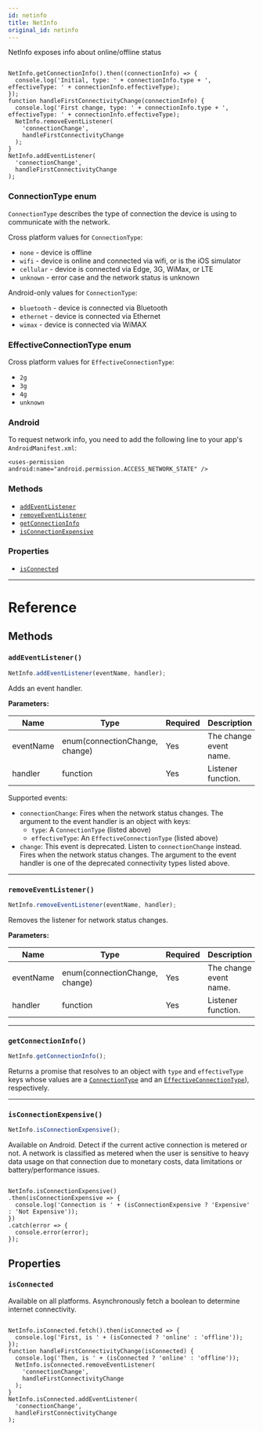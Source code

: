 ```yaml
---
id: netinfo
title: NetInfo
original_id: netinfo
---
```


NetInfo exposes info about online/offline status

```

NetInfo.getConnectionInfo().then((connectionInfo) => {
  console.log('Initial, type: ' + connectionInfo.type + ', effectiveType: ' + connectionInfo.effectiveType);
});
function handleFirstConnectivityChange(connectionInfo) {
  console.log('First change, type: ' + connectionInfo.type + ', effectiveType: ' + connectionInfo.effectiveType);
  NetInfo.removeEventListener(
    'connectionChange',
    handleFirstConnectivityChange
  );
}
NetInfo.addEventListener(
  'connectionChange',
  handleFirstConnectivityChange
);

```

### ConnectionType enum

`ConnectionType` describes the type of connection the device is using to communicate with the network.

Cross platform values for `ConnectionType`:

- `none` - device is offline
- `wifi` - device is online and connected via wifi, or is the iOS simulator
- `cellular` - device is connected via Edge, 3G, WiMax, or LTE
- `unknown` - error case and the network status is unknown

Android-only values for `ConnectionType`:

- `bluetooth` - device is connected via Bluetooth
- `ethernet` - device is connected via Ethernet
- `wimax` - device is connected via WiMAX

### EffectiveConnectionType enum

Cross platform values for `EffectiveConnectionType`:

- `2g`
- `3g`
- `4g`
- `unknown`

### Android

To request network info, you need to add the following line to your app's `AndroidManifest.xml`:

`<uses-permission android:name="android.permission.ACCESS_NETWORK_STATE" />`

### Methods

- [`addEventListener`](netinfo.md#addeventlistener)
- [`removeEventListener`](netinfo.md#removeeventlistener)
- [`getConnectionInfo`](netinfo.md#getconnectioninfo)
- [`isConnectionExpensive`](netinfo.md#isconnectionexpensive)

### Properties

- [`isConnected`](netinfo.md#isconnected)

---

# Reference

## Methods

### `addEventListener()`

```jsx
NetInfo.addEventListener(eventName, handler);
```

Adds an event handler.

**Parameters:**

| Name      | Type                           | Required | Description            |
| --------- | ------------------------------ | -------- | ---------------------- |
| eventName | enum(connectionChange, change) | Yes      | The change event name. |
| handler   | function                       | Yes      | Listener function.     |

Supported events:

- `connectionChange`: Fires when the network status changes. The argument to the event handler is an object with keys:
  - `type`: A `ConnectionType` (listed above)
  - `effectiveType`: An `EffectiveConnectionType` (listed above)
- `change`: This event is deprecated. Listen to `connectionChange` instead. Fires when the network status changes. The argument to the event handler is one of the deprecated connectivity types listed above.

---

### `removeEventListener()`

```jsx
NetInfo.removeEventListener(eventName, handler);
```

Removes the listener for network status changes.

**Parameters:**

| Name      | Type                           | Required | Description            |
| --------- | ------------------------------ | -------- | ---------------------- |
| eventName | enum(connectionChange, change) | Yes      | The change event name. |
| handler   | function                       | Yes      | Listener function.     |

---

### `getConnectionInfo()`

```jsx
NetInfo.getConnectionInfo();
```

Returns a promise that resolves to an object with `type` and `effectiveType` keys whose values are a [`ConnectionType`](netinfo.md#connectiontype-enum) and an [`EffectiveConnectionType`](netinfo.md#effectiveconnectiontype-enum)), respectively.

---

### `isConnectionExpensive()`

```jsx
NetInfo.isConnectionExpensive();
```

Available on Android. Detect if the current active connection is metered or not. A network is classified as metered when the user is sensitive to heavy data usage on that connection due to monetary costs, data limitations or battery/performance issues.

```

NetInfo.isConnectionExpensive()
.then(isConnectionExpensive => {
  console.log('Connection is ' + (isConnectionExpensive ? 'Expensive' : 'Not Expensive'));
})
.catch(error => {
  console.error(error);
});

```

## Properties

### `isConnected`

Available on all platforms. Asynchronously fetch a boolean to determine internet connectivity.

```

NetInfo.isConnected.fetch().then(isConnected => {
  console.log('First, is ' + (isConnected ? 'online' : 'offline'));
});
function handleFirstConnectivityChange(isConnected) {
  console.log('Then, is ' + (isConnected ? 'online' : 'offline'));
  NetInfo.isConnected.removeEventListener(
    'connectionChange',
    handleFirstConnectivityChange
  );
}
NetInfo.isConnected.addEventListener(
  'connectionChange',
  handleFirstConnectivityChange
);

```
